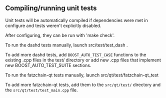 Compiling/running unit tests
------------------------------------

Unit tests will be automatically compiled if dependencies were met in configure
and tests weren't explicitly disabled.

After configuring, they can be run with 'make check'.

To run the dashd tests manually, launch src/test/test_dash .

To add more dashd tests, add `BOOST_AUTO_TEST_CASE` functions to the existing
.cpp files in the test/ directory or add new .cpp files that
implement new BOOST_AUTO_TEST_SUITE sections.

To run the fatzchain-qt tests manually, launch src/qt/test/fatzchain-qt_test

To add more fatzchain-qt tests, add them to the `src/qt/test/` directory and
the `src/qt/test/test_main.cpp` file.
